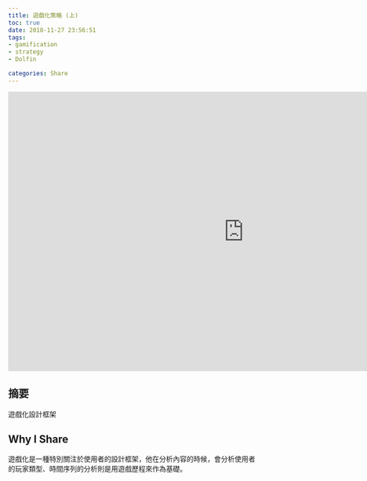 ```yaml
---
title: 遊戲化策略 (上)
toc: true
date: 2018-11-27 23:56:51
tags: 
- gamification
- strategy
- Dolfin

categories: Share
---
```

<iframe src="https://docs.google.com/presentation/d/e/2PACX-1vR_oPjz78Y1uyn4ulyUhCPjxO9yiUuH4jExdTGu2FWdz2GV6-m_EfLI-f25nVoac4K6DRSQ3qAWxWKh/embed?start=false&loop=false&delayms=3000" frameborder="0" width="960" height="569" allowfullscreen="true" mozallowfullscreen="true" webkitallowfullscreen="true"></iframe>

## 摘要
遊戲化設計框架

## Why I Share
遊戲化是一種特別關注於使用者的設計框架，他在分析內容的時候，會分析使用者的玩家類型、時間序列的分析則是用遊戲歷程來作為基礎。


